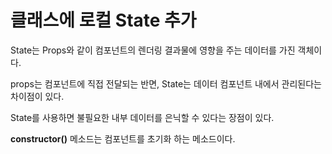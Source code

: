 # 클래스에 로컬 State 추가

State는 Props와 같이 컴포넌트의 렌더링 결과물에 영향을 주는 데이터를 가진 객체이다.

props는 컴포넌트에 직접 전달되는 반면, State는 데이터 컴포넌트 내에서 관리된다는 차이점이 있다.

State를 사용하면 불필요한 내부 데이터를 은닉할 수 있다는 장점이 있다.

**constructor()** 메소드는 컴포넌트를 초기화 하는 메소드이다.

